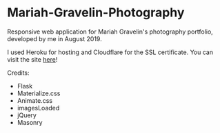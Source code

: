 # Mariah-Gravelin-Photography

Responsive web application for Mariah Gravelin's photography portfolio, developed by me in August 2019.

I used Heroku for hosting and Cloudflare for the SSL certificate. You can visit the site [here](www.mariahgravelin.com)!

Credits:
- Flask
- Materialize.css
- Animate.css
- imagesLoaded
- jQuery
- Masonry

